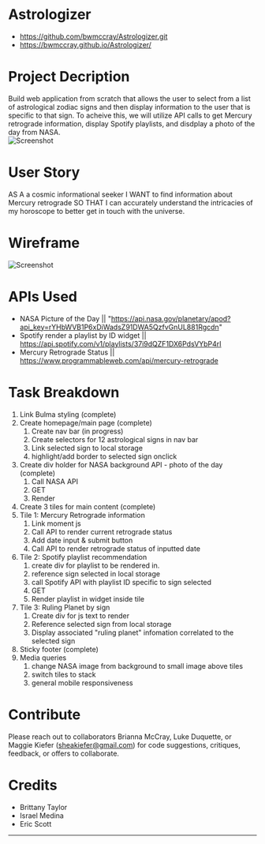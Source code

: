 
# Astrologizer

* https://github.com/bwmccray/Astrologizer.git
* https://bwmccray.github.io/Astrologizer/

# Project Decription
 Build web application from scratch that allows the user to select from a list of astrological zodiac signs and then display information to the user that is specific to that sign.  To acheive this, we will utilize API calls to get Mercury retrograde information, display Spotify playlists, and disdplay a photo of the day from NASA.  
 ![Screenshot](user_flow.png)  


# User Story
AS A a cosmic informational seeker I WANT to find information about Mercury retrograde SO THAT I can accurately understand the intricacies of my horoscope to better get in touch with the universe.

# Wireframe
![Screenshot](wireframe.png)  


# APIs Used
* NASA Picture of the Day || "https://api.nasa.gov/planetary/apod?api_key=rYHbWVB1P6xDiWadsZ91DWA5QzfvGnUL881Rgcdn"
* Spotify render a playlist by ID widget || https://api.spotify.com/v1/playlists/37i9dQZF1DX6PdsVYbP4rI
* Mercury Retrograde Status || https://www.programmableweb.com/api/mercury-retrograde


# Task Breakdown
1. Link Bulma styling (complete)
1. Create homepage/main page (complete)
    1. Create nav bar (in progress)
    1. Create selectors for 12 astrological signs in nav bar
    1. Link selected sign to local storage
    1. highlight/add border to selected sign onclick
1. Create div holder for NASA background API - photo of the day (complete)
    1. Call NASA API
    1. GET 
    1. Render 
1. Create 3 tiles for main content (complete)
1. Tile 1: Mercury Retrograde information
    1. Link moment js
    1. Call API to render current retrograde status
    1. Add date input & submit button
    1. Call API to render retrograde status of inputted date
1. Tile 2: Spotify playlist recommendation
    1. create div for playlist to be rendered in. 
    1. reference sign selected in local storage
    1. call Spotify API with playlist ID specific to sign selected 
    1. GET
    1. Render playlist in widget inside tile
1. Tile 3: Ruling Planet by sign
    1. Create div for js text to render
    1. Reference selected sign from local storage
    1. Display associated "ruling planet" infomation correlated to the selected sign
1. Sticky footer (complete)
1. Media queries
    1. change NASA image from background to small image above tiles
    1. switch tiles to stack
    1. general mobile responsiveness 
    



# Contribute
Please reach out to collaborators Brianna McCray, Luke Duquette, or Maggie Kiefer (sheakiefer@gmail.com) for code suggestions, critiques, feedback, or offers to collaborate. 

# Credits

* Brittany Taylor
* Israel Medina
* Eric Scott

--------------------------------
